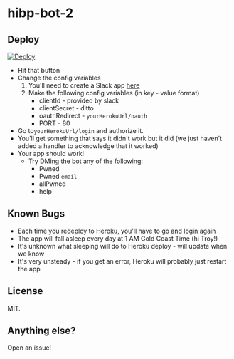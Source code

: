 # hibp-bot-2


## Deploy
[![Deploy](https://www.herokucdn.com/deploy/button.svg)](https://heroku.com/deploy)

 - Hit that button 
 - Change the config variables 
	 1. You'll need to create a Slack app [here](https://api.slack.com/slack-apps)
	 2. Make the following config variables (in key - value format)
		 - clientId - provided by slack
		 - clientSecret - ditto
		 - oauthRedirect - `yourHerokuUrl/oauth`
		 - PORT - 80
 -  Go to`yourHerokuUrl/login` and authorize it.
 -  You'll get something that says it didn't work but it did (we just haven't added a handler to acknowledge that it worked)
 - Your app should work!
	 - Try DMing the bot any of the following:
		 - Pwned 
		 - Pwned `email`
		 - allPwned
		 - help
 
## Known Bugs
 - Each time you redeploy to Heroku, you'll have to go and login again
 - The app will fall asleep every day at 1 AM Gold Coast Time (hi Troy!)
 - It's unknown what sleeping will do to Heroku deploy - will update when we know
 - It's very unsteady - if you get an error, Heroku will probably just restart the app 

## License 
MIT.

## Anything else?
Open an issue!